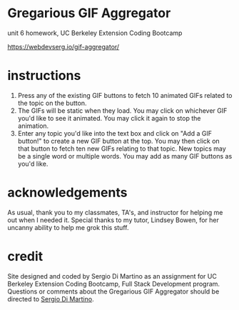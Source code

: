 # Gregarious GIF Aggregator
unit 6 homework, UC Berkeley Extension Coding Bootcamp

https://webdevserg.io/gif-aggregator/

# instructions
1. Press any of the existing GIF buttons to fetch 10 animated GIFs related to the topic on the button.
2. The GIFs will be static when they load. You may click on whichever GIF you'd like to see it animated. You may click it again to stop the animation.
3. Enter any topic you'd like into the text box and click on "Add a GIF button!" to create a new GIF button at the top. You may then click on that button to fetch ten new GIFs relating to that topic. New topics may be a single word or multiple words. You may add as many GIF buttons as you'd like.

# acknowledgements
As usual, thank you to my classmates, TA's, and instructor for helping me out when I needed it. Special thanks to my tutor, Lindsey Bowen, for her uncanny ability to help me grok this stuff.

# credit
Site designed and coded by Sergio Di Martino as an assignment for UC Berkeley Extension Coding Bootcamp, Full Stack Development program. Questions or comments about the Gregarious GIF Aggregator should be directed to [Sergio Di Martino](mailto:sergio@webdevserg.io).
